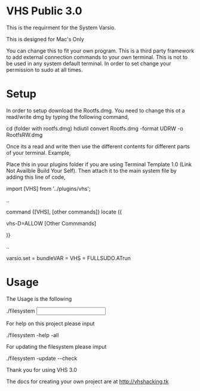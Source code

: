 # VHS Public 3.0
This is the requirment for the System Varsio.

This is designed for Mac's Only

You can change this to fit your own program.  This is a third party framework to add external connection commands to your own terminal.  This is not to be used in any system default terminal.  In order to set change your permission to sudo at all times.

# Setup

In order to setup download the Rootfs.dmg.  You need to change this ot a read/write dmg by typing the following command,

cd (folder with rootfs.dmg)
hdiutil convert Rootfs.dmg -format UDRW -o RootfsRW.dmg

Once its a read and write then use the different contents for different parts of your terminal. Example,

Place this in your plugins folder if you are using Terminal Template 1.0 (Link Not Availble Build Your Self).  Then attach it to the main system file by adding this line of code,

import [VHS] from '../plugins/vhs';

..

command {[VHS], [other commands]} locate ({

  vhs-D=ALLOW
  [Other Commmands]
  
  )}
  
..
  
varsio.set = bundleVAR = VHS = FULLSUDO.ATrun

# Usage

The Usage is the following

./filesystem <Command> <Input> <Other>

For help on this project please input

./filesystem -help -all

For updating the filesystem please imput

./filesystem -update --check

Thank you for using VHS 3.0

The docs for creating your own project are at http://vhshacking.tk

